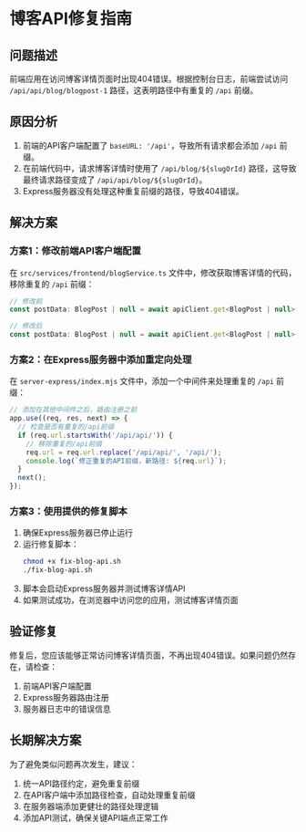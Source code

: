 # 博客API修复指南

## 问题描述

前端应用在访问博客详情页面时出现404错误。根据控制台日志，前端尝试访问 `/api/api/blog/blogpost-1` 路径，这表明路径中有重复的 `/api` 前缀。

## 原因分析

1. 前端的API客户端配置了 `baseURL: '/api'`，导致所有请求都会添加 `/api` 前缀。
2. 在前端代码中，请求博客详情时使用了 `/api/blog/${slugOrId}` 路径，这导致最终请求路径变成了 `/api/api/blog/${slugOrId}`。
3. Express服务器没有处理这种重复前缀的路径，导致404错误。

## 解决方案

### 方案1：修改前端API客户端配置

在 `src/services/frontend/blogService.ts` 文件中，修改获取博客详情的代码，移除重复的 `/api` 前缀：

```javascript
// 修改前
const postData: BlogPost | null = await apiClient.get<BlogPost | null>(`/api/blog/${slugOrId}`, { params });

// 修改后
const postData: BlogPost | null = await apiClient.get<BlogPost | null>(`blog/${slugOrId}`, { params });
```

### 方案2：在Express服务器中添加重定向处理

在 `server-express/index.mjs` 文件中，添加一个中间件来处理重复的 `/api` 前缀：

```javascript
// 添加在其他中间件之后，路由注册之前
app.use((req, res, next) => {
  // 检查是否有重复的/api前缀
  if (req.url.startsWith('/api/api/')) {
    // 移除重复的/api前缀
    req.url = req.url.replace('/api/api/', '/api/');
    console.log(`修正重复的API前缀，新路径: ${req.url}`);
  }
  next();
});
```

### 方案3：使用提供的修复脚本

1. 确保Express服务器已停止运行
2. 运行修复脚本：
   ```bash
   chmod +x fix-blog-api.sh
   ./fix-blog-api.sh
   ```
3. 脚本会启动Express服务器并测试博客详情API
4. 如果测试成功，在浏览器中访问您的应用，测试博客详情页面

## 验证修复

修复后，您应该能够正常访问博客详情页面，不再出现404错误。如果问题仍然存在，请检查：

1. 前端API客户端配置
2. Express服务器路由注册
3. 服务器日志中的错误信息

## 长期解决方案

为了避免类似问题再次发生，建议：

1. 统一API路径约定，避免重复前缀
2. 在API客户端中添加路径检查，自动处理重复前缀
3. 在服务器端添加更健壮的路径处理逻辑
4. 添加API测试，确保关键API端点正常工作
